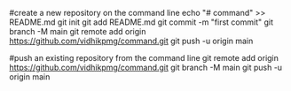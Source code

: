 #create a new repository on the command line
echo "# command" >> README.md
git init
git add README.md
git commit -m "first commit"
git branch -M main
git remote add origin https://github.com/vidhikpmg/command.git
git push -u origin main


#push an existing repository from the command line
git remote add origin https://github.com/vidhikpmg/command.git
git branch -M main
git push -u origin main
